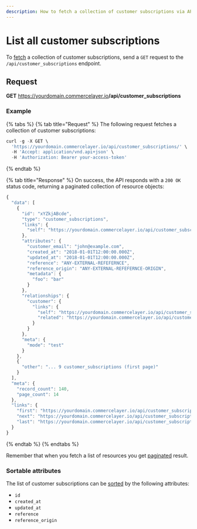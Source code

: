 ```yaml
---
description: How to fetch a collection of customer subscriptions via API
---
```


# List all customer subscriptions

To <a href="https://docs.commercelayer.io/developers/fetching-resources" target="_blank">fetch</a> a collection of customer subscriptions, send a `GET` request to the `/api/customer_subscriptions` endpoint.

## Request

**GET** https://yourdomain.commercelayer.io<b>/api/customer_subscriptions</b>

### **Example**

{% tabs %}
{% tab title="Request" %}
The following request fetches a collection of customer subscriptions:

```javascript
curl -g -X GET \
  'https://yourdomain.commercelayer.io/api/customer_subscriptions/' \
  -H 'Accept: application/vnd.api+json' \
  -H 'Authorization: Bearer your-access-token'
```
{% endtab %}

{% tab title="Response" %}
On success, the API responds with a `200 OK` status code, returning a paginated collection of resource objects:

```javascript
{
  "data": [
    {
      "id": "xYZkjABcde",
      "type": "customer_subscriptions",
      "links": {
        "self": "https://yourdomain.commercelayer.io/api/customer_subscriptions/xYZkjABcde"
      },
      "attributes": {
        "customer_email": "john@example.com",
        "created_at": "2018-01-01T12:00:00.000Z",
        "updated_at": "2018-01-01T12:00:00.000Z",
        "reference": "ANY-EXTERNAL-REFEFERNCE",
        "reference_origin": "ANY-EXTERNAL-REFEFERNCE-ORIGIN",
        "metadata": {
          "foo": "bar"
        }
      },
      "relationships": {
        "customer": {
          "links": {
            "self": "https://yourdomain.commercelayer.io/api/customer_subscriptions/xYZkjABcde/relationships/customer",
            "related": "https://yourdomain.commercelayer.io/api/customer_subscriptions/xYZkjABcde/customer"
          }
        }
      },
      "meta": {
        "mode": "test"
      }
    },
    {
      "other": "... 9 customer_subscriptions (first page)"
    }
  ],
  "meta": {
    "record_count": 140,
    "page_count": 14
  },
  "links": {
    "first": "https://yourdomain.commercelayer.io/api/customer_subscriptions?page[number]=1&page[size]=10",
    "next": "https://yourdomain.commercelayer.io/api/customer_subscriptions?page[number]=2&page[size]=10",
    "last": "https://yourdomain.commercelayer.io/api/customer_subscriptions?page[number]=14&page[size]=10"
  }
}
```
{% endtab %}
{% endtabs %}

Remember that when you fetch a list of resources you get <a href="https://docs.commercelayer.io/developers/pagination" target="_blank">paginated</a> result.

### Sortable attributes

The list of customer subscriptions can be <a href="https://docs.commercelayer.io/developers/sorting-results" target="_blank">sorted</a> by the following attributes:

* `id`
* `created_at`
* `updated_at`
* `reference`
* `reference_origin`

